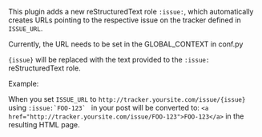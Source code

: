 This plugin adds a new reStructuredText role `:issue:`, which automatically
creates URLs pointing to the respective issue on the tracker defined in
`ISSUE_URL`.

Currently, the URL needs to be set in the GLOBAL_CONTEXT in conf.py

`{issue}` will be replaced with the text provided to the `:issue:`
reStructuredText role.

Example:

When you set `ISSUE_URL` to `http://tracker.yoursite.com/issue/{issue}`
using ``:issue:`FOO-123` `` in your post will be converted to:
`<a href="http://tracker.yoursite.com/issue/FOO-123">FOO-123</a>` in the
resulting HTML page.
